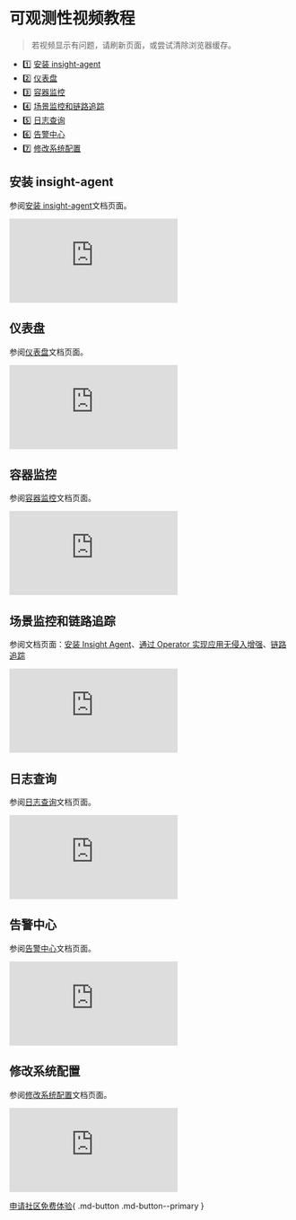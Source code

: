 # 可观测性视频教程

> 若视频显示有问题，请刷新页面，或尝试清除浏览器缓存。

<div class="grid cards" markdown>

- :one: [安装 insight-agent](#insight-agent)
- :two: [仪表盘](#_2)
- :three: [容器监控](#_3)
- :four: [场景监控和链路追踪](#_4)
- :five: [日志查询](#_5)
- :six: [告警中心](#_6)
- :seven: [修改系统配置](#_7)

</div>

## 安装 insight-agent

参阅[安装 insight-agent](../insight/user-guide/quickstart/install-agent.md)文档页面。

<div class="responsive-video-container">
<iframe src="https://harbor-test2.cn-sh2.ufileos.com/docs/videos/insight-agent.mp4" scrolling="no" border="0" frameborder="no" framespacing="0" allowfullscreen="true"> </iframe>
</div>

## 仪表盘

参阅[仪表盘](../insight/user-guide/dashboard/dashboard.md)文档页面。

<div class="responsive-video-container">
<iframe src="https://harbor-test2.cn-sh2.ufileos.com/docs/videos/dashboard.mp4" scrolling="no" border="0" frameborder="no" framespacing="0" allowfullscreen="true"> </iframe>
</div>

## 容器监控

参阅[容器监控](../ghippo/user-guide/workspace/folders.md)文档页面。

<div class="responsive-video-container">
<iframe src="https://harbor-test2.cn-sh2.ufileos.com/docs/videos/container-monitor.mp4" scrolling="no" border="0" frameborder="no" framespacing="0" allowfullscreen="true"> </iframe>
</div>

## 场景监控和链路追踪

参阅文档页面：[安装 Insight Agent](../insight/user-guide/quickstart/install-agent.md)、[通过 Operator 实现应用无侵入增强](../insight/user-guide/quickstart/otel/operator.md)、[链路追踪](../insight/user-guide/data-query/trace.md)

<div class="responsive-video-container">
<iframe src="https://harbor-test2.cn-sh2.ufileos.com/docs/videos/trace.mp4" scrolling="no" border="0" frameborder="no" framespacing="0" allowfullscreen="true"> </iframe>
</div>

## 日志查询

参阅[日志查询](../insight/user-guide/data-query/log.md)文档页面。

<div class="responsive-video-container">
<iframe src="https://harbor-test2.cn-sh2.ufileos.com/docs/videos/logs.mp4" scrolling="no" border="0" frameborder="no" framespacing="0" allowfullscreen="true"> </iframe>
</div>

## 告警中心

参阅[告警中心](../insight/user-guide/alert-center/alert-rule.md)文档页面。

<div class="responsive-video-container">
<iframe src="https://harbor-test2.cn-sh2.ufileos.com/docs/videos/alerts.mp4" scrolling="no" border="0" frameborder="no" framespacing="0" allowfullscreen="true"> </iframe>
</div>

## 修改系统配置

参阅[修改系统配置](../insight/user-guide/system-config/modify-config.md)文档页面。

<div class="responsive-video-container">
<iframe src="https://harbor-test2.cn-sh2.ufileos.com/docs/videos/sys-config.mp4" scrolling="no" border="0" frameborder="no" framespacing="0" allowfullscreen="true"> </iframe>
</div>

[申请社区免费体验](../dce/license0.md){ .md-button .md-button--primary }
